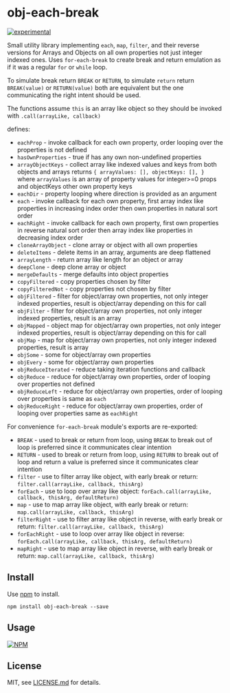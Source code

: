 # obj-each-break

[![experimental](http://badges.github.io/stability-badges/dist/experimental.svg)](http://github.com/badges/stability-badges)

Small utility library implementing `each`, `map`, `filter`, and their reverse versions for
Arrays and Objects on all own properties not just integer indexed ones. Uses `for-each-break` to
create break and return emulation as if it was a regular `for` or `while` loop.

To simulate break return `BREAK` or `RETURN`, to simulate `return` return `BREAK(value)` or
`RETURN(value)` both are equivalent but the one communicating the right intent should be used.

The functions assume `this` is an array like object so they should be invoked with
`.call(arrayLike, callback)`

defines:

<!-- @formatter:off -->

* `eachProp` - invoke callback for each own property, order looping over the properties is not defined
* `hasOwnProperties` - true if has any own non-undefined properties
* `arrayObjectKeys` - collect array like indexed values and keys from both objects and arrays returns `{ arrayValues: [], objectKeys: [], }` where `arrayValues` is an array of property values for integer>=0 props and objectKeys other own property keys
* `eachDir` - property looping where direction is provided as an argument
* `each` - invoke callback for each own property, first array index like properties in increasing index order then own properties in natural sort order
* `eachRight` - invoke callback for each own property, first own properties in reverse natural sort order then array index like properties in decreasing index order
* `cloneArrayObject` - clone array or object with all own properties
* `deleteItems` - delete items in an array, arguments are deep flattened
* `arrayLength` - return array like length for an object or array
* `deepClone` - deep clone array or object
* `mergeDefaults` - merge defaults into object properties
* `copyFiltered` - copy properties chosen by filter
* `copyFilteredNot` - copy properties not chosen by filter
* `objFiltered` - filter for object/array own properties, not only integer indexed properties, result is object/array depending on this for call
* `objFilter` - filter for object/array own properties, not only integer indexed properties, result is an array
* `objMapped` - object map for object/array own properties, not only integer indexed properties, result is object/array depending on this for call
* `objMap` - map for object/array own properties, not only integer indexed properties, result is array
* `objSome` - some for object/array own properties
* `objEvery` -  some for object/array own properties
* `objReduceIterated` - reduce taking iteration functions and callback
* `objReduce` - reduce for object/array own properties, order of looping over properties not defined
* `objReduceLeft` - reduce for object/array own properties, order of looping over properties is same as `each`
* `objReduceRight` - reduce for object/array own properties, order of looping over properties same as `eachRight`

For convenience `for-each-break` module's exports are re-exported:

* `BREAK` - used to break or return from loop, using `BREAK` to break out of loop is preferred since it communicates clear intention
* `RETURN` - used to break or return from loop, using `RETURN` to break out of loop and return a value is preferred since it communicates clear intention
* `filter` - use to filter array like object, with early break or return: `filter.call(arrayLike, callback, thisArg)`
* `forEach` - use to loop over array like object: `forEach.call(arrayLike, callback, thisArg, defaultReturn)`
* `map` - use to map array like object, with early break or return: `map.call(arrayLike, callback, thisArg)`
* `filterRight` - use to filter array like object in reverse, with early break or return: `filter.call(arrayLike, callback, thisArg)`
* `forEachRight` - use to loop over array like object in reverse: `forEach.call(arrayLike, callback, thisArg, defaultReturn)`
* `mapRight` - use to map array like object in reverse, with early break or return: `map.call(arrayLike, callback, thisArg)`

<!-- @formatter:on -->

## Install

Use [npm](https://npmjs.com/) to install.

```
npm install obj-each-break --save
```

## Usage

[![NPM](https://nodei.co/npm/obj-each-break.png)](https://www.npmjs.com/package/obj-each-break)

## License

MIT, see [LICENSE.md](http://github.com/vsch/obj-each-break/blob/master/LICENSE.md) for details.

